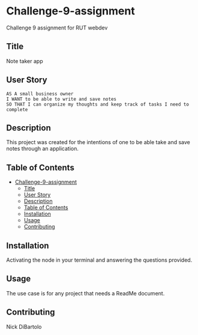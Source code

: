 # Challenge-9-assignment
Challenge 9 assignment for RUT webdev
## Title
Note taker app
## User Story

```
AS A small business owner
I WANT to be able to write and save notes
SO THAT I can organize my thoughts and keep track of tasks I need to complete
```
## Description
This project was created for the intentions of one to be able take and save notes through an application.
## Table of Contents
- [Challenge-9-assignment](#challenge-9-assignment)
  - [Title](#title)
  - [User Story](#user-story)
  - [Description](#description)
  - [Table of Contents](#table-of-contents)
  - [Installation](#installation)
  - [Usage](#usage)
  - [Contributing](#contributing)
## Installation
Activating the node in your terminal and answering the questions provided.
## Usage
The use case is for any project that needs a ReadMe document.
## Contributing
Nick DiBartolo
